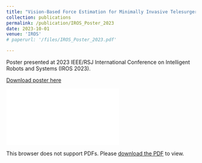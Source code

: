 ```yaml
---
title: "Vision-Based Force Estimation for Minimally Invasive Telesurgery Through Contact Detection and Local Stiffness Models"
collection: publications
permalink: /publication/IROS_Poster_2023
date: 2023-10-01
venue: 'IROS'
# paperurl: '/files/IROS_Poster_2023.pdf'

---
```


Poster presented at 2023 IEEE/RSJ International Conference on Intelligent Robots and Systems (IROS 2023). 

[Download poster here](/files/IROS_Poster_2023.pdf)

<object data="/files/IROS_Poster_2023.pdf" type="application/pdf" width="700px" height="700px">
    <embed src="/files/IROS_Poster_2023.pdf">
        <p>This browser does not support PDFs. Please <a href="/files/IROS_Poster_2023.pdf">download the PDF</a> to view.</p>
    </embed>
</object>